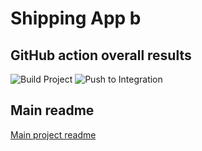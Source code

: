 # Shipping App b

## GitHub action overall results

![Build Project](https://github.com/com619-2021/ShippingAppB/actions/workflows/build.yml/badge.svg)
![Push to Integration](https://github.com/com619-2021/ShippingAppB/actions/workflows/push_to_integration.yml/badge.svg)

## Main readme

[Main project readme](https://github.com/com619-2021/ShippingAppB/blob/main/Main/SpringExample/demo-spring-app-master/README.md)
